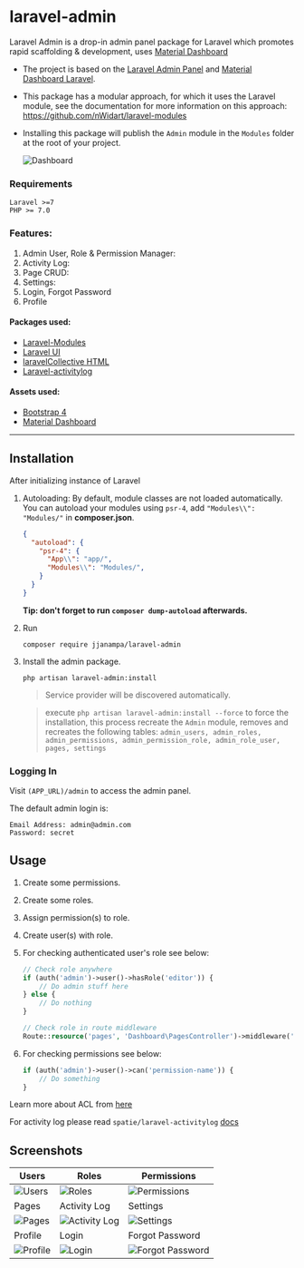 
# laravel-admin
Laravel Admin is a drop-in admin panel package for Laravel which promotes rapid scaffolding & development, uses [Material Dashboard](https://www.creative-tim.com/product/material-dashboard-laravel)
* The project is based on the [Laravel Admin Panel](https://github.com/appzcoder/laravel-admin) and [Material Dashboard Laravel](https://github.com/creativetimofficial/material-dashboard-laravel).
* This package has a modular approach, for which it uses the Laravel module, see the documentation for more information on this approach: https://github.com/nWidart/laravel-modules
* Installing this package will publish the `Admin` module in the `Modules` folder at the root of your project.
  

  ![Dashboard](https://user-images.githubusercontent.com/1957176/103500880-7e4ca300-4e1a-11eb-9ac6-77e052d71033.png)
### Requirements
    Laravel >=7
    PHP >= 7.0

### Features:
1. Admin User, Role & Permission Manager:
2. Activity Log:
3. Page CRUD:
4. Settings:
5. Login, Forgot Password
6. Profile

#### Packages used:
- [Laravel-Modules](https://github.com/nWidart/laravel-modules)
- [Laravel UI](https://github.com/laravel/ui)
- [laravelCollective HTML](https://github.com/LaravelCollective/html)
- [Laravel-activitylog](https://github.com/spatie/laravel-activitylog)

#### Assets used:
- [Bootstrap 4](https://getbootstrap.com)
- [Material Dashboard](https://github.com/creativetimofficial/material-dashboard)
--------
## Installation
After initializing instance of Laravel
1. Autoloading: By default, module classes are not loaded automatically. You can autoload your modules using `psr-4`, add `"Modules\\": "Modules/"` in
   **composer.json**.
   ``` json
   {
     "autoload": {
       "psr-4": {
         "App\\": "app/",
         "Modules\\": "Modules/",
       }
     }
   }
   ```

   **Tip: don't forget to run `composer dump-autoload` afterwards.**
2. Run
    ```
    composer require jjanampa/laravel-admin
    ```

3. Install the admin package.
    ```
    php artisan laravel-admin:install
    ```
   > Service provider will be discovered automatically.
   
   > execute `php artisan laravel-admin:install --force` to force the installation, this process recreate the `Admin` module, removes and recreates the following tables:
   `admin_users, admin_roles, admin_permissions, admin_permission_role, admin_role_user, pages, settings`
   
### Logging In

Visit `(APP_URL)/admin` to access the admin panel.

The default admin login is:

    Email Address: admin@admin.com
    Password: secret

## Usage

1. Create some permissions.

2. Create some roles.

3. Assign permission(s) to role.

4. Create user(s) with role.

5. For checking authenticated user's role see below:

    ```php
    // Check role anywhere
    if (auth('admin')->user()->hasRole('editor')) {
        // Do admin stuff here
    } else {
        // Do nothing
    }

    // Check role in route middleware
   Route::resource('pages', 'Dashboard\PagesController')->middleware('role:editor');
    ```

6. For checking permissions see below:

    ```php
    if (auth('admin')->user()->can('permission-name')) {
        // Do something
    }
    ```

Learn more about ACL from [here](https://laravel.com/docs/master/authorization)

For activity log please read `spatie/laravel-activitylog` [docs](https://docs.spatie.be/laravel-activitylog/v2/introduction)
## Screenshots
| Users | Roles | Permissions |
| --- | --- | ---  |
| ![Users](https://user-images.githubusercontent.com/1957176/103501360-f36ca800-4e1b-11eb-91b3-ea9995aa9759.png)  | ![Roles](https://user-images.githubusercontent.com/1957176/103501366-f4053e80-4e1b-11eb-9e7b-e9ccdea6ebf1.png)  | ![Permissions](https://user-images.githubusercontent.com/1957176/103501367-f49dd500-4e1b-11eb-8025-302af1fb1709.png)
| Pages | Activity Log | Settings |
| ![Pages](https://user-images.githubusercontent.com/1957176/103501368-f49dd500-4e1b-11eb-93fd-d0189b1c56e3.png)  | ![Activity Log](https://user-images.githubusercontent.com/1957176/103501370-f5366b80-4e1b-11eb-9326-9f6d66e23531.png) | ![Settings](https://user-images.githubusercontent.com/1957176/103501371-f5366b80-4e1b-11eb-8238-15db7a9ec133.png)
| Profile | Login| Forgot Password |
| ![Profile](https://user-images.githubusercontent.com/1957176/103501372-f5cf0200-4e1b-11eb-8f33-ee9f7975e42e.png)  | ![Login](https://user-images.githubusercontent.com/1957176/103501373-f6679880-4e1b-11eb-89ca-b12f36ed4ea4.png) | ![Forgot Password](https://user-images.githubusercontent.com/1957176/103501374-f7002f00-4e1b-11eb-89e4-2cbd572bfa53.png)
